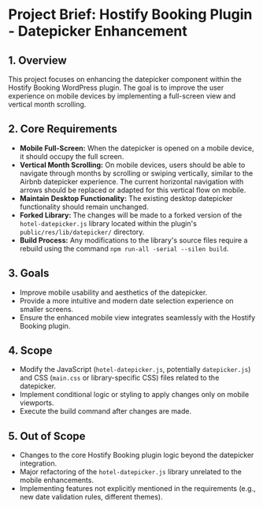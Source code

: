 # Project Brief: Hostify Booking Plugin - Datepicker Enhancement

## 1. Overview

This project focuses on enhancing the datepicker component within the Hostify Booking WordPress plugin. The goal is to improve the user experience on mobile devices by implementing a full-screen view and vertical month scrolling.

## 2. Core Requirements

*   **Mobile Full-Screen:** When the datepicker is opened on a mobile device, it should occupy the full screen.
*   **Vertical Month Scrolling:** On mobile devices, users should be able to navigate through months by scrolling or swiping vertically, similar to the Airbnb datepicker experience. The current horizontal navigation with arrows should be replaced or adapted for this vertical flow on mobile.
*   **Maintain Desktop Functionality:** The existing desktop datepicker functionality should remain unchanged.
*   **Forked Library:** The changes will be made to a forked version of the `hotel-datepicker.js` library located within the plugin's `public/res/lib/datepicker/` directory.
*   **Build Process:** Any modifications to the library's source files require a rebuild using the command `npm run-all -serial --silen build`.

## 3. Goals

*   Improve mobile usability and aesthetics of the datepicker.
*   Provide a more intuitive and modern date selection experience on smaller screens.
*   Ensure the enhanced mobile view integrates seamlessly with the Hostify Booking plugin.

## 4. Scope

*   Modify the JavaScript (`hotel-datepicker.js`, potentially `datepicker.js`) and CSS (`main.css` or library-specific CSS) files related to the datepicker.
*   Implement conditional logic or styling to apply changes only on mobile viewports.
*   Execute the build command after changes are made.

## 5. Out of Scope

*   Changes to the core Hostify Booking plugin logic beyond the datepicker integration.
*   Major refactoring of the `hotel-datepicker.js` library unrelated to the mobile enhancements.
*   Implementing features not explicitly mentioned in the requirements (e.g., new date validation rules, different themes).
